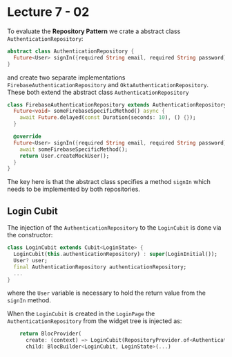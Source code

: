 # Lecture 7 - 02

To evaluate the **Repository Pattern** we crate a  abstract class `AuthenticationRepository`:
```dart
abstract class AuthenticationRepository {
  Future<User> signIn({required String email, required String password});
}
```

and create two separate implementations `FirebaseAuthenticationRepository` and `OktaAuthenticationRepository`. These both extend the abstract class `AuthenticationRepository`

```dart
class FirebaseAuthenticationRepository extends AuthenticationRepository {
  Future<void> someFirebaseSpecificMethod() async {
    await Future.delayed(const Duration(seconds: 10), () {});
  }

  @override
  Future<User> signIn({required String email, required String password}) async {
    await someFirebaseSpecificMethod();
    return User.createMockUser();
  }
}
```
The key here is that the abstract class specifies a method `signIn` which needs to be implemented by both repositories.

## Login Cubit

The injection of the `AuthenticationRepository` to the `LoginCubit` is done via the constructor:
```dart
class LoginCubit extends Cubit<LoginState> {
  LoginCubit(this.authenticationRepository) : super(LoginInitial());
  User? user;
  final AuthenticationRepository authenticationRepository;
  ...
}
```
where the `User` variable is necessary to hold the return value from the `signIn` method.

When the `LoginCubit` is created in the `LoginPage` the `AuthenticationRepository` from the widget tree is injected as:
```dart
    return BlocProvider(
      create: (context) => LoginCubit(RepositoryProvider.of<AuthenticationRepository>(context)),
      child: BlocBuilder<LoginCubit, LoginState>(...)
```
